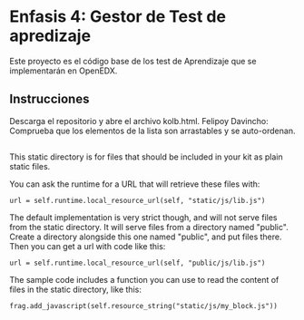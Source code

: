 # Enfasis 4: Gestor de Test de apredizaje
Este proyecto es el código base de los test de Aprendizaje que se implementarán en OpenEDX.

## Instrucciones
Descarga el repositorio y abre el archivo kolb.html.
Felipoy Davincho: Comprueba que los elementos de la lista son arrastables y se auto-ordenan.

##
This static directory is for files that should be included in your kit as plain
static files.

You can ask the runtime for a URL that will retrieve these files with:

    url = self.runtime.local_resource_url(self, "static/js/lib.js")

The default implementation is very strict though, and will not serve files from
the static directory.  It will serve files from a directory named "public".
Create a directory alongside this one named "public", and put files there.
Then you can get a url with code like this:

    url = self.runtime.local_resource_url(self, "public/js/lib.js")

The sample code includes a function you can use to read the content of files
in the static directory, like this:

    frag.add_javascript(self.resource_string("static/js/my_block.js"))

